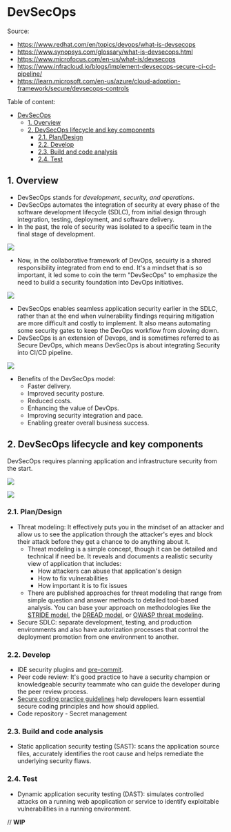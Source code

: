 # DevSecOps

Source:

- <https://www.redhat.com/en/topics/devops/what-is-devsecops>
- <https://www.synopsys.com/glossary/what-is-devsecops.html>
- <https://www.microfocus.com/en-us/what-is/devsecops>
- <https://www.infracloud.io/blogs/implement-devsecops-secure-ci-cd-pipeline/>
- <https://learn.microsoft.com/en-us/azure/cloud-adoption-framework/secure/devsecops-controls>

Table of content:

- [DevSecOps](#devsecops)
  - [1. Overview](#1-overview)
  - [2. DevSecOps lifecycle and key components](#2-devsecops-lifecycle-and-key-components)
    - [2.1. Plan/Design](#21-plandesign)
    - [2.2. Develop](#22-develop)
    - [2.3. Build and code analysis](#23-build-and-code-analysis)
    - [2.4. Test](#24-test)

## 1. Overview

- DevSecOps stands for _development, security, and operations_.
- DevSecOps automates the integration of security at every phase of the software development lifecycle (SDLC), from initial design through integration, testing, deployment, and software delivery.
- In the past, the role of security was isolated to a specific team in the final stage of development.

![](https://www.redhat.com/cms/managed-files/styles/wysiwyg_full_width/s3/devsecops-linear-405x259.png?itok=1jsWGdOF)

- Now, in the collaborative framework of DevOps, secuirty is a shared responsibility integrated from end to end. It's a mindset that is so important, it led some to coin the term "DevSecOps" to emphasize the need to build a security foundation into DevOps initiatives.

![](https://www.redhat.com/cms/managed-files/styles/wysiwyg_full_width/s3/devsecops-collab-405x308.png?itok=VsZ8waJV)

- DevSecOps enables seamless application security earlier in the SDLC, rather than at the end when vulnerability findings requiring mitigation are more difficult and costly to implement. It also means automating some security gates to keep the DevOps workflow from slowing down.
- DevSecOps is an extension of Devops, and is sometimes referred to as Secure DevOps, which means DevSecOps is about integrating Security into CI/CD pipeline.

![](https://snyk.io/wp-content/uploads/DevSecOps-Pipeline-1240x670.png)

- Benefits of the DevSecOps model:
  - Faster delivery.
  - Improved security posture.
  - Reduced costs.
  - Enhancing the value of DevOps.
  - Improving security integration and pace.
  - Enabling greater overall business success.

## 2. DevSecOps lifecycle and key components

DevSecOps requires planning application and infrastructure security from the start.

![](https://dlhr6gotgr9bx.cloudfront.net/2021-11/devsec.png)

![](https://d33wubrfki0l68.cloudfront.net/2d13f6c9c86cf550d671b50107181fdf3dc51c72/68c99/assets/img/blog/devsecops-pipeline/devsecops-pipeline-1600x350.svg)

### 2.1. Plan/Design

- Threat modeling: It effectively puts you in the mindset of an attacker and allow us to see the application through the attacker's eyes and block their attack before they get a chance to do anything about it.
  - Threat modeling is a simple concept, though it can be detailed and technical if need be. It reveals and documents a realistic security view of application that includes:
    - How attackers can abuse that application's design
    - How to fix vulnerabilities
    - How important it is to fix issues
  - There are published approaches for threat modeling that range from simple question and answer methods to detailed tool-based analysis. You can base your approach on methodologies like the [STRIDE model](https://learn.microsoft.com/en-us/azure/security/develop/threat-modeling-tool-threats), the [DREAD model](https://en.wikipedia.org/wiki/DREAD_(risk_assessment_model)), or [OWASP threat modeling](https://owasp.org/www-community/Threat_Modeling).
- Secure SDLC: separate development, testing, and production environments and also have autorization processes that control the deployment promotion from one environment to another.

### 2.2. Develop

- IDE security plugins and [pre-commit](https://pre-commit.com/).
- Peer code review: It's good practice to have a security champion or knowledgeable security teammate who can guide the developer during the peer review process.
- [Secure coding practice guidelines](https://owasp.org/www-project-secure-coding-practices-quick-reference-guide/) help developers learn essential secure coding principles and how should applied.
- Code repository - Secret management

### 2.3. Build and code analysis

- Static application security testing (SAST): scans the application source files, accurately identifies the root cause and helps remediate the underlying security flaws.

### 2.4. Test

- Dynamic application security testing (DAST): simulates controlled attacks on a running web apoplication or service to identify exploitable vulnerabilities in a running environment.

// **WIP**
